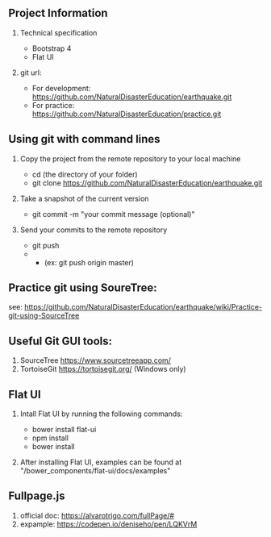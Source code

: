 ## Project Information
1. Technical specification
    - Bootstrap 4
    - Flat UI

2. git url:
    - For development: https://github.com/NaturalDisasterEducation/earthquake.git
    - For practice: https://github.com/NaturalDisasterEducation/practice.git


## Using git with command lines
1. Copy the project from the remote repository to your local machine
    - cd (the directory of your folder)
    - git clone https://github.com/NaturalDisasterEducation/earthquake.git

2. Take a snapshot of the current version
    - git commit -m "your commit message (optional)"
    
3. Send your commits to the remote repository
   - git push <remote> <branch>
   - - (ex: git push origin master)


## Practice git using SoureTree:
see: https://github.com/NaturalDisasterEducation/earthquake/wiki/Practice-git-using-SourceTree

## Useful Git GUI tools:
1. SourceTree https://www.sourcetreeapp.com/
2. TortoiseGit https://tortoisegit.org/ (Windows only)


## Flat UI
1. Intall Flat UI by running the following commands:
    - bower install flat-ui
    - npm install
    - bower install
    
2. After installing Flat UI, examples can be found at "/bower_components/flat-ui/docs/examples"


##  Fullpage.js
1. official doc: https://alvarotrigo.com/fullPage/#
2. expample: https://codepen.io/deniseho/pen/LQKVrM